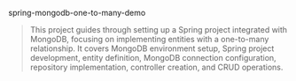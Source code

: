 spring-mongodb-one-to-many-demo

> This project guides through setting up a Spring project integrated with MongoDB, focusing on implementing entities with a one-to-many relationship. It covers MongoDB environment setup, Spring project development, entity definition, MongoDB connection configuration, repository implementation, controller creation, and CRUD operations.
